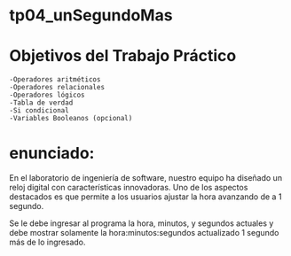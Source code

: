 # tp04_unSegundoMas
# Objetivos del Trabajo Práctico

    -Operadores aritméticos
    -Operadores relacionales
    -Operadores lógicos
    -Tabla de verdad
    -Si condicional
    -Variables Booleanos (opcional)
# enunciado:
En el laboratorio de ingeniería de software, nuestro equipo ha diseñado un reloj digital con características innovadoras. Uno de los aspectos destacados es que permite a los usuarios ajustar la hora avanzando de a 1 segundo.

Se le debe ingresar al programa la hora, minutos, y segundos actuales y debe mostrar solamente la hora:minutos:segundos actualizado 1 segundo más de lo ingresado.
